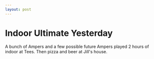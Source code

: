 ```yaml
---
layout: post
---
```


# Indoor Ultimate Yesterday

A bunch of Ampers and a few possible future Ampers played 2 hours of indoor at Tees. Then pizza and beer at Jill&#39;s house.